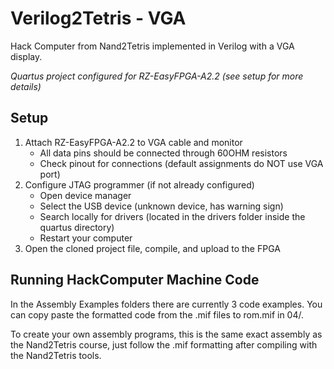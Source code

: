 # Verilog2Tetris - VGA
Hack Computer from Nand2Tetris implemented in Verilog with a VGA display.

*Quartus project configured for RZ-EasyFPGA-A2.2 (see setup for more details)*


## Setup
1. Attach RZ-EasyFPGA-A2.2 to VGA cable and monitor
    - All data pins should be connected through 60OHM resistors
    - Check pinout for connections (default assignments do NOT use VGA port) 
2. Configure JTAG programmer (if not already configured)
    - Open device manager
    - Select the USB device (unknown device, has warning sign)
    - Search locally for drivers (located in the drivers folder inside the quartus directory)
    - Restart your computer 
3. Open the cloned project file, compile, and upload to the FPGA

## Running HackComputer Machine Code
In the Assembly Examples folders there are currently 3 code examples. You can copy paste the formatted code from the .mif files to rom.mif in 04/. 

To create your own assembly programs, this is the same exact assembly as the Nand2Tetris course, just follow the .mif formatting after compiling with the Nand2Tetris tools.